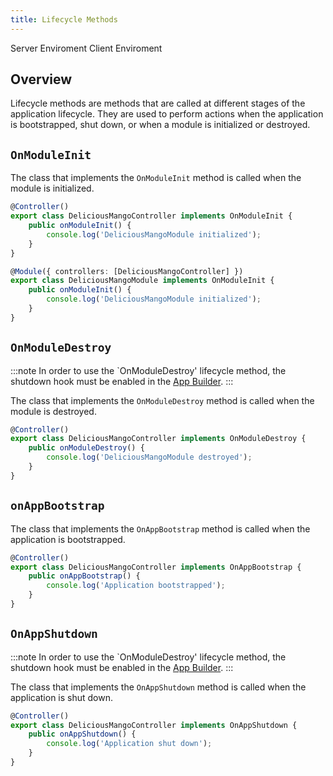 ```yaml
---
title: Lifecycle Methods
---
```


<script lang="ts">
    import Badge from '$lib/Badge.svelte';
</script>

<Badge color='blue'>Server Enviroment</Badge>
<Badge color='green'>Client Enviroment</Badge>

## Overview

Lifecycle methods are methods that are called at different stages of the application lifecycle. They are used to perform actions when the application is bootstrapped, shut down, or when a module is initialized or destroyed.

## `OnModuleInit`

The class that implements the `OnModuleInit` method is called when the module is initialized.

```typescript
@Controller()
export class DeliciousMangoController implements OnModuleInit {
    public onModuleInit() {
        console.log('DeliciousMangoModule initialized');
    }
}

@Module({ controllers: [DeliciousMangoController] })
export class DeliciousMangoModule implements OnModuleInit {
    public onModuleInit() {
        console.log('DeliciousMangoModule initialized');
    }
}
```

## `OnModuleDestroy`

:::note
In order to use the `OnModuleDestroy' lifecycle method, the shutdown hook must be enabled in the [App Builder](/guide/introduction/getting-started#Other-Options).
:::

The class that implements the `OnModuleDestroy` method is called when the module is destroyed.

```typescript
@Controller()
export class DeliciousMangoController implements OnModuleDestroy {
    public onModuleDestroy() {
        console.log('DeliciousMangoModule destroyed');
    }
}
```

## `onAppBootstrap`

The class that implements the `OnAppBootstrap` method is called when the application is bootstrapped.

```typescript
@Controller()
export class DeliciousMangoController implements OnAppBootstrap {
    public onAppBootstrap() {
        console.log('Application bootstrapped');
    }
}
```

## `OnAppShutdown`

:::note
In order to use the `OnModuleDestroy' lifecycle method, the shutdown hook must be enabled in the [App Builder](/guide/introduction/getting-started#Other-Options).
:::

The class that implements the `OnAppShutdown` method is called when the application is shut down.

```typescript
@Controller()
export class DeliciousMangoController implements OnAppShutdown {
    public onAppShutdown() {
        console.log('Application shut down');
    }
}
```
